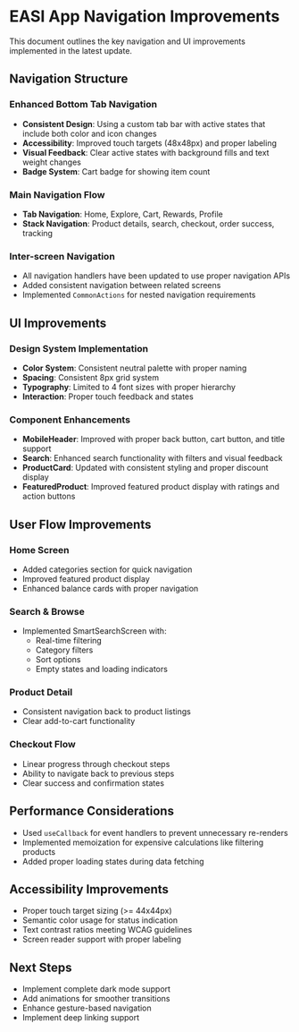 # EASI App Navigation Improvements

This document outlines the key navigation and UI improvements implemented in the latest update.

## Navigation Structure

### Enhanced Bottom Tab Navigation
- **Consistent Design**: Using a custom tab bar with active states that include both color and icon changes
- **Accessibility**: Improved touch targets (48x48px) and proper labeling
- **Visual Feedback**: Clear active states with background fills and text weight changes
- **Badge System**: Cart badge for showing item count

### Main Navigation Flow
- **Tab Navigation**: Home, Explore, Cart, Rewards, Profile
- **Stack Navigation**: Product details, search, checkout, order success, tracking

### Inter-screen Navigation
- All navigation handlers have been updated to use proper navigation APIs
- Added consistent navigation between related screens
- Implemented `CommonActions` for nested navigation requirements

## UI Improvements

### Design System Implementation
- **Color System**: Consistent neutral palette with proper naming
- **Spacing**: Consistent 8px grid system
- **Typography**: Limited to 4 font sizes with proper hierarchy
- **Interaction**: Proper touch feedback and states

### Component Enhancements
- **MobileHeader**: Improved with proper back button, cart button, and title support
- **Search**: Enhanced search functionality with filters and visual feedback
- **ProductCard**: Updated with consistent styling and proper discount display
- **FeaturedProduct**: Improved featured product display with ratings and action buttons

## User Flow Improvements

### Home Screen
- Added categories section for quick navigation
- Improved featured product display
- Enhanced balance cards with proper navigation

### Search & Browse
- Implemented SmartSearchScreen with:
  - Real-time filtering
  - Category filters
  - Sort options
  - Empty states and loading indicators

### Product Detail
- Consistent navigation back to product listings
- Clear add-to-cart functionality

### Checkout Flow
- Linear progress through checkout steps
- Ability to navigate back to previous steps
- Clear success and confirmation states

## Performance Considerations

- Used `useCallback` for event handlers to prevent unnecessary re-renders
- Implemented memoization for expensive calculations like filtering products
- Added proper loading states during data fetching

## Accessibility Improvements

- Proper touch target sizing (>= 44x44px)
- Semantic color usage for status indication
- Text contrast ratios meeting WCAG guidelines
- Screen reader support with proper labeling

## Next Steps

- Implement complete dark mode support
- Add animations for smoother transitions
- Enhance gesture-based navigation
- Implement deep linking support 